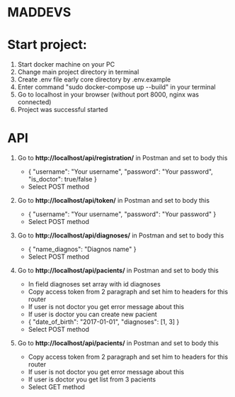 # MADDEVS

# Start project:
  1) Start docker machine on your PC
  2) Change main project directory in terminal
  3) Create .env file early core directory by .env.example 
  4) Enter command "sudo docker-compose up --build" in your terminal
  5) Go to localhost in your browser (without port 8000, nginx was connected)
  6) Project was successful started

# API
  1) Go to **http://localhost/api/registration/** in Postman and set to body this
     - {
        "username": "Your username",
        "password": "Your password",
        "is_doctor": true/false
      }
     - Select POST method
     
  2) Go to **http://localhost/api/token/** in Postman and set to body this
     - {
        "username": "Your username",
        "password": "Your password"
      }
     - Select POST method
     
  3) Go to **http://localhost/api/diagnoses/** in Postman and set to body this
     - {
        "name_diagnos": "Diagnos name"
      }
     - Select POST method
     
  4) Go to **http://localhost/api/pacients/** in Postman and set to body this
     - In field diagnoses set array with id diagnoses
     - Copy access token from 2 paragraph and set him to headers for this router
     - If user is not doctor you get error message about this
     - If user is doctor you can create new pacient
     - {
        "date_of_birth": "2017-01-01",
        "diagnoses": [1, 3]
     }
     - Select POST method
     
  5) Go to **http://localhost/api/pacients/** in Postman and set to body this
     - Copy access token from 2 paragraph and set him to headers for this router
     - If user is not doctor you get error message about this
     - If user is doctor you get list from 3 pacients
     - Select GET method 
